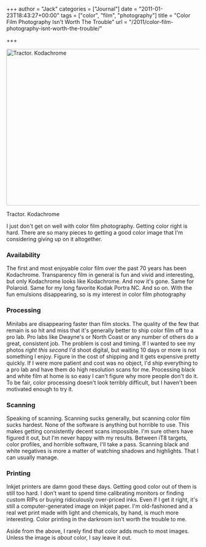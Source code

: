 +++
author = "Jack"
categories = ["Journal"]
date = "2011-01-23T18:43:27+00:00"
tags = ["color", "film", "photography"]
title = "Color Film Photography Isn&#039;t Worth The Trouble"
url = "/2011/color-film-photography-isnt-worth-the-trouble/"

+++

[<img class="size-full wp-image-4444" src="/img/2015/04/2011-01-22-Scan-110122-0006-1.jpg" alt="Tractor. Kodachrome" width="600" height="408" srcset="/img/2015/04/2011-01-22-Scan-110122-0006-1.jpg 600w, /img/2015/04/2011-01-22-Scan-110122-0006-1-300x204.jpg 300w" sizes="(max-width: 600px) 100vw, 600px" />][1]

Tractor. Kodachrome

I just don't get on well with color film photography. Getting color right is hard. There are so many pieces to getting a good color image that I'm considering giving up on it altogether.

### Availability

The first and most enjoyable color film over the past 70 years has been Kodachrome. Transparency film in general is fun and vivid and interesting, but only Kodachrome looks like Kodachrome. And now it's gone. Same for Polaroid. Same for my long favorite Kodak Portra NC. And so on. With the fun emulsions disappearing, so is my interest in color film photography

### Processing

Minilabs are disappearing faster than film stocks. The quality of the few that remain is so hit and miss that it's generally better to ship color film off to a pro lab. Pro labs like Dwayne's or North Coast or any number of others do a great, consistent job. The problem is cost and timing. If I wanted to see my photos _right this second_ I'd shoot digital, but waiting 10 days or more is not something I enjoy. Figure in the cost of shipping and it gets expensive pretty quickly. If I were more patient and cost was no object, I'd ship everything to a pro lab and have them do high resolution scans for me. Processing black and white film at home is so easy I can't figure why more people don't do it. To be fair, color processing doesn't look terribly difficult, but I haven't been motivated enough to try it.

### Scanning

Speaking of scanning. Scanning sucks generally, but scanning color film sucks hardest. None of the software is anything but horrible to use. This makes getting consistently decent scans impossible. I'm sure others have figured it out, but I'm never happy with my results. Between iT8 targets, color profiles, and horrible software, I'll take a pass. Scanning black and white negatives is more a matter of watching shadows and highlights. That I can usually manage.

### Printing

Inkjet printers are damn good these days. Getting good color out of them is still too hard. I don't want to spend time calibrating monitors or finding custom RIPs or buying ridiculously over-priced inks. Even if I get it right, it's still a computer-generated image on inkjet paper. I'm old-fashioned and a real wet print made with light and chemicals, by hand, is much more interesting. Color printing in the darkroom isn't worth the trouble to me.

Aside from the above, I rarely find that color adds much to most images. Unless the image is _about_ color, I say leave it out.

 [1]: /img/2015/04/2011-01-22-Scan-110122-0006-1.jpg
